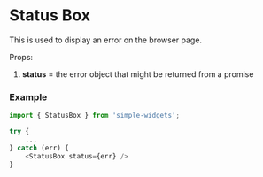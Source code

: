 # Status Box

This is used to display an error on the browser page.

Props:

1.  **status** = the error object that might be returned from a promise

### Example

```js
import { StatusBox } from 'simple-widgets';

try {
    ...
} catch (err) {
    <StatusBox status={err} />
}
```

